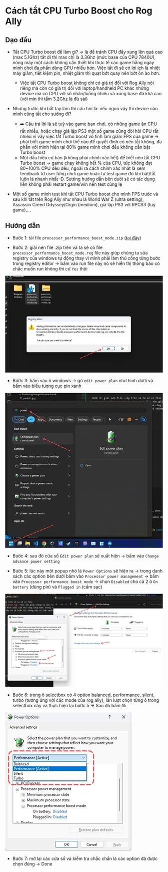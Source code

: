 # Cách tắt CPU Turbo Boost cho Rog Ally

## Dạo đầu

- Tắt CPU Turbo boost để làm gì? -> là để tránh CPU đẩy xung lên quá cao (max 5.1Ghz) tắt đi thì max chỉ là 3.3Ghz (mức base của CPU 7840U), nóng máy một cách không cần thiết khi thực tế các game hằng ngày mình chơi đa phần dùng GPU nhiều hơn. Việc tắt đi sẽ có lợi ích là nhiệt máy giảm, tiết kiệm pin, nhiệt giảm thì quạt bớt quay nên bớt ồn ào hơn. 
  - Việc tắt CPU Turbo boost không chỉ có giá trị đối với Rog Ally nói riêng mà còn có giá trị đối với laptop/handheld PC khác những device mà có CPU với số nhân/luồng nhiều và xung base đã khá cao (với mìn thì tầm 3.2Ghz là đủ sài)

- Nhưng trước khi bắt tay làm thì câu hỏi là: nếu ngon vậy thì device nào mình cũng tắt cho sướng đi? 
  - ➡️ Câu trả lời là sẽ tuỳ vào game bạn chơi, có những game ăn CPU rất nhiều, hoặc chạy giả lập PS3 một số game cũng đòi hỏi CPU rất nhiều vì vậy việc tắt Turbo boost vô tình làm giảm FPS của game -> phải biết game mình chơi thế nào để quyết định có nên tắt không, đa phần với mình hiện tại 80% game mình chơi đều không cần bật Turbo boost
  - Một dấu hiệu cơ bản (không phải chính xác hết) để biết nên tắt CPU Turbo boost -> game chạy không hết % của CPU, tức không đạt 80~100% CPU đều đều, ngoài ra cách chính xác nhất là xem feedback từ user từng chơi game hoặc tự test game đó khi bật/tắt luôn là nhanh nhất :D. Setting hướng dẫn bên dưới sẽ có tác dụng liền không phải restart game/win nên test cũng lẹ

- Một số game mình test khi tắt CPU Turbo boost cho mình FPS trước và sau khi tắt trên Rog Ally như nhau là World War Z (ultra setting), Assassin Creed Odyssey/Orgin (medium), giả lập PS3 với RPCS3 (tuỳ game),...

## Hướng dẫn

- Bước 1: tải file `processor_performance_boost_mode.zip` ([tại đây](https://github.com/kytosai/goc-nho-asus-rog-ally/raw/main/bai-viet/cach-tat-turbo-boost-cua-cpu/processor_performance_boost_mode.zip))

- Bước 2: giải nén file .zip trên và ta sẽ có file `processor_performance_boost_mode.reg` file này giúp chúng ta sửa registry của windows tự động thay vì mình phải làm thủ công từng bước trong registry editor -> bấm vào run file này nó sẽ hiển thị thông báo có chắc muốn run không thì cứ `Yes` thôi

![](./turbo-boost-01.jpg)

- Bước 3: bấm vào ô windows -> gõ `edit power plan` như hình dưới và bấm vào biểu tượng cục pin xanh

![](./turbo-boost-02.jpg)

- Bước 4: sau đó cửa sổ `Edit power plan` sẽ xuất hiện -> bấm vào `Change advance power setting` 

- Bước 5: lúc này một popup nhỏ là `Power Options` sẽ hiện ra -> trong danh sách các option bên dưới bấm vào `Processor power management` -> bấm vào `Processor performance boost mode` -> chọn `Disabled` cho cả 2 ô `On battery` (dùng pin) và `Plugged in` (cắm sạc) 

![](./turbo-boost-03.jpg)

- Bước 6: trong ô selectbox có 4 option balanced, performance, silent, turbo (tương ứng với các mode của rog ally), lần lượt chọn từng ô trong selectbox này và thực hiện lại bước 5 -> Sau đó bấm `Ok`

![](./turbo-boost-04.jpg)

- Bước 7: mở lại các cửa sổ và kiểm tra chắc chắn là các option đã được chọn đúng -> Done